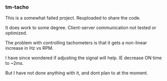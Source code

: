 ### tm-tacho

This is a somewhat failed project. Reuploaded to share the code. 

It does work to some degree. Client-server communication not tested or optimized.

The problem with controlling tachometers is that it gets a non-linear increase in Hz vs RPM. 

I have since wondered if adjusting the signal will help. IE decrease ON time to ~2ms. 

But I have not done anything with it, and dont plan to at the moment.

